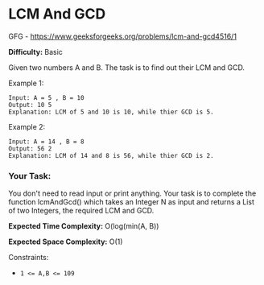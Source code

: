 # LCM And GCD
GFG - https://www.geeksforgeeks.org/problems/lcm-and-gcd4516/1

**Difficulty:** Basic

Given two numbers A and B. The task is to find out their LCM and GCD.

Example 1:

    Input: A = 5 , B = 10
    Output: 10 5
    Explanation: LCM of 5 and 10 is 10, while thier GCD is 5.

Example 2:

    Input: A = 14 , B = 8
    Output: 56 2
    Explanation: LCM of 14 and 8 is 56, while thier GCD is 2.

### Your Task:

You don't need to read input or print anything. Your task is to complete the function lcmAndGcd() which takes an Integer N as input and returns a List of two Integers, the required LCM and GCD.

**Expected Time Complexity:** O(log(min(A, B))

**Expected Space Complexity:** O(1)

Constraints:

-    `1 <= A,B <= 109`